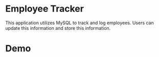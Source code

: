 # Employee Tracker

This application utilizes MySQL to track and log employees. Users can update this information and store this information.

# Demo
